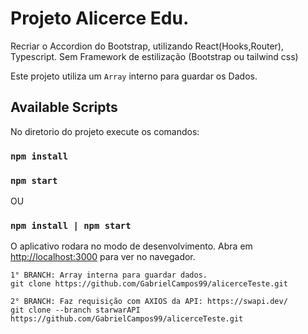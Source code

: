 # Projeto Alicerce Edu.

Recriar o Accordion do Bootstrap, utilizando React(Hooks,Router), Typescript. Sem Framework de estilização (Bootstrap ou tailwind css)

Este projeto utiliza um `Array` interno para guardar os Dados.

## Available Scripts

No diretorio do projeto execute os comandos:

### `npm install`

### `npm start`

OU

### `npm install | npm start`

O aplicativo rodara no modo de desenvolvimento. Abra em [http://localhost:3000](http://localhost:3000) para ver no navegador.

`1° BRANCH: Array interna para guardar dados.`
<br>`git clone https://github.com/GabrielCampos99/alicerceTeste.git`

`2° BRANCH: Faz requisição com AXIOS da API: https://swapi.dev/ `
<br>`git clone --branch starwarAPI https://github.com/GabrielCampos99/alicerceTeste.git`

